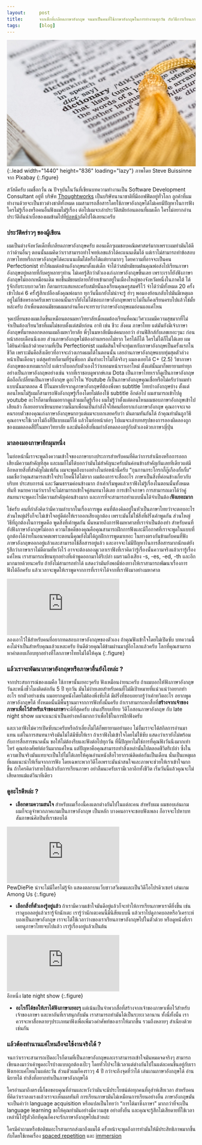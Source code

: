 ```yaml
---
layout:     post
title:      จากเด็กที่เกลียดภาษาอังกฤษ จนมาเป็นคนที่ใช้ภาษาอังกฤษในการทำงานทุกวัน กับวิธีการเรียนภาษาอังกฤษฉบับของเค้า
tags:       [blog]
---
```


![english-journey](/assets/img/blog/english-journey.jpeg){:.lead width="1440" height="836" loading="lazy"}
ภาพโดย Steve Buissinne จาก Pixabay
{:.figure}

สวัสดีครับ ผมชื่อกวั๋น ณ ปัจจุบันในวันที่เขียนบทความทำงานเป็น Software Development Consultant อยู่ที่ บริษัท [Thoughtworks](https://www.thoughtworks.com) เป็นบริษัทนานาชาติที่มีออฟฟิตอยู่ทั่วโลก ลูกค้าที่ผมทำงานด้วยจะเป็นชาวต่างชาติทั้งหมด ผมสามารถสื่อสารโดยใช้ภาษาอังกฤษได้ไม่เคยมีปัญหาในการฟังใครไม่รู้เรื่องหรือคนอื่นฟังผมไม่รู้เรื่อง ต่อไปผมจะเล่าประวัติสมัยก่อนตอนที่ผมเด็ก ใครไม่อยากอ่านประวัติอันน่าเบื่อของผมข้ามไปที่[ย่อหน้า](#มาลองมองภาษาอีกมุมหนึ่ง)ถัดไปได้เลยนะครับ

### ประวัติคร่าวๆ ของผู้เขียน
ผมเป็นต่างจังหวัดเด็กที่เกลียดภาษาอังกฤษครับ ตอนเด็กๆผมชอบคณิตศาสตร์มากเพราะผมทำมันได้ดีกว่าด้านอื่นๆ ตอนนั้นผมคิดว่าเราสามารถทำโจทย์เลขแล้วได้คะแนนเต็มได้ แต่เราไม่สามารถทำข้อสอบภาษาไทยหรือภาษาอังกฤษได้คะแนนเต็มได้หรือได้แต่ยากมากๆ โดยความที่อาจจะเป็นคน Perfectionist ทำให้ผมต่อต้านอังกฤษมาตั้งแต่เด็ก จำได้ว่าสมัยมัธยมต้นคุณพ่อส่งไปเรียนภาษาอังกฤษอยู่หลายที่กับครูหลายๆท่าน ไม่เคยรู้สึกว่าตัวเองเก่งภาษาอังกฤษขึ้นเลย เพราะเราก็ยังฟังภาษาอังกฤษไม่ออกเหมือนเดิม พอขึ้นมัธยมปลายก็ย้ายเข้ามาอยู่ในเมืองใหญ่ของจังหวัดหนึ่งในภาคใต้ ได้รู้จักกับระบบกวดวิชา ก็ตามกระแสแหละครับสมัยนั้นลงเรียนคุณครูสมศรีไว้ จำได้ว่ามีทั้งหมด 20 ครั้ง เข้าไปแค่ 6 ครั้งรู้สึกเปลืองตังคุณพ่อมาก ทุกวันนี้แกยังไม่น่าจะรู้ ฮ่าๆ พอมองย้อนกลับไปมันมีเหตุผลอยู่ไม่กี่ข้อหรอกครับเพราะตอนนั้นเราก็ยังไม่ได้ชอบภาษาอังกฤษเพราะไม่งั้นก็คงเรียนครบไปแล้วใช่มั้ยหล่ะครับ ถ้าเพื่อนตอนมัธยมผมมาอ่านก็คงจะทราบว่าภาษาอังกฤษผมอ่อนแอแค่ไหน

จุดเปลี่ยนของผมเกิดขึ้นเหมือนตอนมหาวิทยาลัยเมื่อผมต้องเรียนที่คณะวิศวะผมมีความสุขมากที่ไม่จำเป็นต้องเรียนวิชาที่ผมไม่ชอบตั้งแต่สมัยก่อน อาทิ เช่น ชีวะ สังคม ภาษาไทย แต่มันยังมีเจ้าภาษาอังกฤษที่มาหลอกหลอนผมถึงมหาวิยาลัย พี่ๆในมหาลัยมีแต่คนบอกว่า อ่านฟิสิกส์กับเลขเยอะๆนะ ก่อนหน้าสอบเดือนนึงเลย ส่วนภาษาอังกฤษไม่ต้องอ่านหรอกไม่ยาก ใครได้ก็ได้ ใครไม่ได้ก็ไม่ได้เลย ผมได้ยินคำนี้แล้วด้วยความที่เป็น Perfectionist ผมตัดสินใจที่จะทุ่มเทกับภาษาอังกฤษเป็นครั้งแรกในชีวิต เพราะมันคือสิ่งเดียวที่อาจจะถ่วงเกรดผมได้ในตอนนั้น เลยอ่านภาษาอังกฤษแบบทุ่มสุดตัวล่วงหน้าเป็นเดือนๆ แต่สุดท้ายก็ตามที่รุ่นพี่บอก มันทำอะไรไม่ได้จริงๆ ผมลงเอยได้ C+ (2.5) วิชาภาษาอังกฤษของเทอมแรกไป แต่เราก็บอกกับตัวเองไว้ว่าเทอมหน้าเราเอาใหม่ ตั้งแต่นั้นมาก็พยายามทำทุกอย่างเป็นภาษาอังกฤษอย่างเช่น จากที่เราชอบดูพากษ์เกม Dota เป็นภาษาไทยเราก็ดูเป็นภาษาอังกฤษ มือถือก็เปลี่ยนเป็นภาษาอังกฤษ ดูอะไรใน Youtube ก็เป็นภาษาอังกฤษคุณเชื่อหรือไม่ครับว่าผมทำแบบนั้นมาตลอด 4 ปีในมหาลัยจากดูภาษาอังกฤษที่ต้องพึ่งพา subtitle ไทยบ้างอังกฤษบ้าง ตั้งแต่ตอนไหนไม่รู้ผมก็สามารถฟังอังกฤษรู้เรื่องโดยไม่ต้องใช้ subtitle อีกต่อไป ผมสามารถเข้าไปดู youtube อะไรก็ตามที่ผมอยากดูแล้วผมก็ดูรู้เรื่อง ผมไม่รู้ว่าตั้งแต่ตอนไหนผมชอบภาษาอังกฤษเข้าไปเสียแล้ว ก็เลยอยากเขียนบทความนี้มาเพื่อนเป็นกำลังใจให้คนที่อยากเก่งภาษาอังกฤษ คุณอาจจะเจอคนรอบตัวของคุณเก่งภาษาอังกฤษมากๆแต่ผมจะบอกเลยครับว่า มันตามทันกันได้ ถ้าคุณทำมันถูกวิธีคุณอาจจะใช้เวลาไม่ถึงสี่ปีแบบผมก็ได้ แล้วในย่อหน้าต่อๆ ไปผมจะเล่าบทสรุปของการลองผิดลองถูกของผมตลอดสี่ปีในมหาวิทยาลัย และมันคือสิ่งที่ผมกำลังทดลองอยู่กับตัวเองด้วยภาษาญี่ปุ่น

### <a name="skip"></a>มาลองมองภาษาอีกมุมหนึ่ง
ในย่อหน้านี้เราจะพูดถึงความเข้าใจของภาษาบางประการสำหรับคนที่คิดว่าการสำเนียงหรือการออกเสียงมีความสำคัญที่สุด และผมก็ไม่ได้บอกว่ามันไม่สำคัญนะครับมันค่อนข้างสำคัญกันเลยทีเดียวแต่มีอีกหลายสิ่งที่สำคัญไม่แพ้กัน ผมจะพูดถึงบางอย่างในย่อหน้านี้ครับ “กุนกานกระโกรกกี้กู๊เกืองกั้ยกั้บ” ผมเชื่อว่าคุณสามารถเข้าใจประโยคนี้ได้ไม่ยาก ผมต้องการจะสื่ออะไร ภาษาเป็นสิ่งที่ค่อนข้างเกี่ยวกับบริบท ประสบการณ์ และวัฒนธรรมค่อนข้างมาก ถ้าเค้าเริ่มพูดแล้วเราฟังไม่รู้เรื่องในตอนนั้นทั้งหมดทันที หมายความว่าเราก็จะไม่สามารถเข้าใจคู่สนทนาได้เลย การเข้าใจภาษา การสามารถเดาได้ว่าคู่สนทนาจะพูดอะไรมีความสำคัญค่อนข้างมาก และการที่จะสามารถทำแบบนั้นได้จำเป็นต้อง**ฟังเยอะมาก**

ใช่ครับ คนที่กำลังคิดว่ามีความลำบากในเรื่องการพูด คนที่ต้องคิดอยู่ในหัวเป็นภาษาไทยว่าจะตอบอะไร ส่วนใหญ่ฝรั่งก็จะไม่เข้าใจอยู่ดีต่อให้เราออกเสียงถูกต้อง เพราะมันไม่ใช่สิ่งที่ฝรั่งเค้าพูดกัน ส่วนใหญ่ วิธีที่ถูกต้องในการพูดคือ พูดสิ่งที่เค้าพูดกัน นั้นหมายถึงการฟังมหาศาลที่เราจำเป็นต้องทำ สำหรับคนที่ยังฟังภาษาอังกฤษไม่ออก ความโชคดีของคุณคือคุณสามารถฝึกการฟังและมีโอกาศที่เราจะพูดในแบบที่ถูกต้องได้ง่ายในอนาคตเพราะตอนนี้คุณยังไม่ได้ถูกฝึกการพูดมาเยอะ ในทางตรงกันข้ามกับคนที่ฟังภาษาอังกฤษออกอยู่แล้วและสามารถใช้สื่อสารอยู่แล้ว และอาจจะไม่มีปัญหาในการสื่อสารมากนักแต่ยังรู้สึกว่าภาษาเราไม่ดีตามที่หวังไว้ อาจจะต้องลองดูเวลาเราฟังที่เราคิดว่ารู้เรื่องนั้นความจริงแล้วเรารู้เรื่องแค่ไหน เราสามารถเขียนทุกอย่างที่เค้าพูดออกมาได้รึเปล่า ผมรวมถึงเสียง -s, -es, -ed, -th และอีกมากมายด้วยนะครับ ถ้ายังไม่สามารถทำได้ แสดงว่ามันยังพอมีช่องทางให้เราสามารถพัฒนาเรื่องการฟังได้อีกครับ แล้วเวลาจะพูดให้เราพูดจากการที่เราจำได้จากที่เราฟังมาอย่างมหาศาล

<div class="container">
  <iframe class="responsive-iframe" src="https://www.youtube.com/embed/4ejpt6o11Wg" title="YouTube video player" frameborder="0" allow="accelerometer; autoplay; clipboard-write; encrypted-media; gyroscope; picture-in-picture" allowfullscreen></iframe>
</div>
ลองเอาไว้ใช้สำหรับคนที่อยากทดสอบภาษาอังกฤษของตัวเอง ถ้าคุณฟังเข้าใจโดยไม่เปิดซับ บทความนี้คงไม่จำเป็นสำหรับคุณแล้วแหละครับ 
ยินดีด้วยคุณได้ข้ามผ่านมาสู่อีกโลกแล้วครับ โลกที่คุณสามารถหาคำตอบเกือบทุกอย่างที่โลกภาษาไทยไม่ได้ให้คุณ
{:.figure}

### แล้วเราจะพัฒนาภาษาอังกฤษหรือภาษาอื่นยังไงหล่ะ ?
จากประสบการณ์ของผมคือ ใช้ภาษานั้นเยอะๆครับ ฟังเหมือนง่ายนะครับ ถ้าผมบอกให้ฟังภาษาอังกฤษวันละหนึ่งชั่วโมงติดต่อกัน 5 ปี ทุกวัน มันไม่ง่ายเลยสำหรับคนที่ไม่มีเป้าหมายที่แน่วแน่ว่าอยากทำอะไร ยกตัวอย่างเช่น ผมอยากดูหนังโดยไม่ต้องพึ่งซับได้ มีฝรั่งที่ชอบอยากรู้ว่าเค้าทวิตอะไร อยากพูดภาษาอังกฤษได้ ทั้งหมดนั้นมีพื้นฐานมาจากการฟังทั้งนั้นครับ ถ้าเราสามารถหาสื่อที่**สร้างจากเจ้าของภาษาเพื่อไว้สำหรับเจ้าของภาษา**จะดีที่สุดครับ เช่นเปรียบเทียบ วิดีโอสอนภาษาอังกฤษ กับ late night show ผมจะแนะนำเป็นอย่างหลังมากกว่าเพื่อใช้ในการฝึกฟังครับ

และเวลาฟังไม่ควรเปิดซับนะครับหรือถ้าเลี่ยงไม่ได้ก็พยายามอย่ามอง ไม่งั้นเราจะได้สกิลการอ่านมาแทน แต่ในการสนทนาจริงมันไม่ได้มีซับให้เรา ถ้าเราฟังไม่เข้าใจโดยไม่ใช้ซับ แสดงว่าเรายังไม่พร้อมกับการสื่อสารขนาดนั้น ขอให้ไม่ต้องรีบและฟังต่อไปทุกวัน ที่นี้ปัญหาไม่ใช่การที่คุณฟังวันนึงมากเท่าไหร่ คุณท่องศัพท์ต่อวันมากแค่ไหน แต่ปัญหาคือคุณสามารถทำสิ่งเหล่านั้นไปตลอดชีวิตรึเปล่า ซึ่งในความเป็นจริงมันแทบจะเป็นไปไม่ได้เลยให้คุณอ่านหนังสือไวยากรณ์ติดต่อกันเป็นเดือน นั่นเป็นเหตุผลที่ผมแนะนำให้เริ่มจากการฟัง โดยเฉพาะพวกวิดีโอเพราะมันน่าสนใจและภาพจะช่วยให้เราเข้าใจมากขึ้น ถ้าใครคิดว่าสายไปแล้วกับการเรียนภาษา อย่าลืมนะครับเรามีเวลาอีกทั้งชีวิต เริ่มวันนี้แล้วคุณจะไม่เสียดายแม้แต่วินาทีเดียว

### ดูอะไรดีหล่ะ ?
- **เลือกตามความสนใจ** สำหรับผมเรื่องนี้คงแตกต่างกันไปในแต่ละคน สำหรับผม ผมชอบเล่นเกม ผมก็จะดูจำพวกภาคเกมเป็นภาษาอังกฤษ เป็นหลัก บางคนอาจจะชอบฟังเพลง ก็อาจจะไปหาบทสัมภาษณ์ศิลปินที่เราชอบได้

<div class="container">
  <iframe class="responsive-iframe" src="https://www.youtube.com/embed/NWDBbJUBpzI" title="YouTube video player" frameborder="0" allow="accelerometer; autoplay; clipboard-write; encrypted-media; gyroscope; picture-in-picture" allowfullscreen></iframe>
</div>
PewDiePie น่าจะไม่มีใครไม่รู้จัก แสดงตลกบนเว็บชาวสวีเดนและเป็นวิดีโอโปรดิวเซอร์ เล่นเกม Among Us
{:.figure}

- **เลือกสิ่งที่ตัวเองรู้อยู่แล้ว** ถ้าเรามีความเข้าใจมันดีอยู่แล้วก็จะทำให้การเรียนภาษาเราดียิ่งขึ้น เช่น เราดูบอลอยู่แล้วเรารู้จักนักเตะ เรารู้ว่านักเตะคนนี้มีนิสัยแบบนี้ แล้วเราไปดูภาคบอลหรือวิเคราะห์บอลเป็นภาษาอังกฤษ เราจะได้ใช้เวลาว่างของเราเรียนภาษาอังกฤษไปในตัวด้วย หรือดูหนังที่เราเคยดูภาษาไทยจบไปแล้ว เรารู้เรื่องอยู่แล้วเป็นต้น

<div class="container">
  <iframe class="responsive-iframe" src="https://www.youtube.com/embed/0imX_xg-5wI" title="YouTube video player" frameborder="0" allow="accelerometer; autoplay; clipboard-write; encrypted-media; gyroscope; picture-in-picture" allowfullscreen></iframe>
</div>
อีกหนึ่ง late night show
{:.figure}

- **อะไรก็ได้ขอให้เราได้ฟังภาษาเยอะๆ** แต่เน้นเป็นจำพวกสื่อที่สร้างจากเจ้าของภาษาเพื่อไว้สำหรับเจ้าของภาษา และหาอันที่เราสนุกกับมัน เราสามารถทำมันได้เป็นระยะเวลานาน ทั้งนี่ทั้งนั้น เราควรจะหาสื่อหลายๆประเภทมาฟังเพื่อเพิ่มวงคำศัพท์ของเราให้มากขึ้น รวมถึงหลายๆ สำเนียงด้วยเช่นกัน

### แล้วต้องทำนานแค่ไหนถึงจะใช้งานจริงได้ ?
จนกว่าเราจะสามารถเปิดอะไรก็ตามที่เป็นภาษาอังกฤษและเราสามารถเข้าใจมันหมดจดจริงๆ สามารถเขียนลงมาว่าเค้าพูดอะไรบ้างแบบถูกต้องเป๊ะๆ โดยทั่วไปจะใช้เวลาแต่ต่างกันไปในแต่ละคนขึ้นอยู่กับเราฟังเยอะแค่ไหนในแต่ละวัน ส่วนตัวผมก็คงราวๆ 4 ปี กว่าจะถึงจุดที่ว่าได้ เล่นเกมภาษาอังกฤษได้ อ่านนิยายได้ ทำสิ่งที่อยากทำเป็นภาษาอังกฤษได้

ใครอ่านมาถึงตรงนี้ก็ขอขอบคุณที่อ่านและหวังว่ามันจะมีประโยชน์ต่อทุกคนที่อุส่าห์เสียเวลา สำหรับคนที่คิดว่าเราลงแรงแล้วเราจะเห็นผลทันที การเรียนภาษามันไม่เหมือนการเรียนอย่างอื่น ภาษาอังกฤษมันจะเป็นคำว่า language acquisition หรือแปลเป็นไทยว่า “การได้มาซึ่งภาษา” มากกว่าที่จะเป็น language learning ขอให้คุณทำมันอย่างมีความสุข อย่างยั่งยืน และคุณจะรู้สึกไม่เสียดายที่ใช้เวลาเหล่านี้ไปรู้ตัวอีกทีคุณก็คงจะรักภาษาอังกฤษไปแล้วหล่ะ

ใครมีคำถามหรือข้อติชมอะไรสามารถส่งมาถึงผมได้ ครั้งหน้าจะพูดถึงการทำมันให้มีประสิทธิภาพมากขึ้นกับโดยใช้เทคเรื่อง [spaced repetition](https://en.wikipedia.org/wiki/Spaced_repetition) และ [immersion](https://en.wikipedia.org/wiki/Language_immersion)